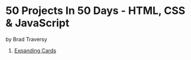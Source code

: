 # 50 Projects In 50 Days - HTML, CSS & JavaScript
by Brad Traversy

1. [Expanding Cards](/expanding-cards/)